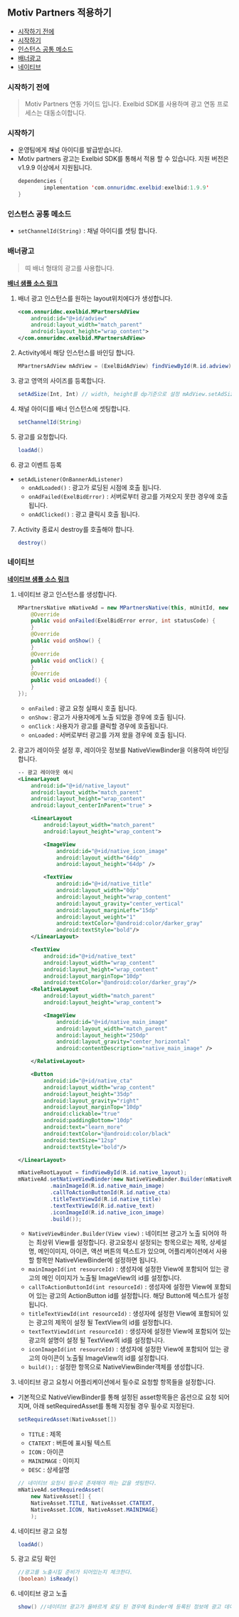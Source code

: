 
## Motiv Partners 적용하기

- [시작하기 전에](#시작하기-전에)
- [시작하기](#시작하기)
- [인스턴스 공통 메소드](#인스턴스-공통-메소드)
- [배너광고](#배너광고)
- [네이티브](#네이티브)


### 시작하기 전에
  > Motiv Partners 연동 가이드 입니다. Exelbid SDK를 사용하며 광고 연동 프로세스는 대동소이합니다.


### 시작하기

  - 운영팀에게 채널 아이디를 발급받습니다.
  - Motiv partners 광고는 Exelbid SDK를 통해서 적용 할 수 있습니다.
  지원 버전은 v1.9.9 이상에서 지원됩니다.
    ```java
    dependencies {
            implementation 'com.onnuridmc.exelbid:exelbid:1.9.9'
    }
    ```
          
### 인스턴스 공통 메소드

* ``setChannelId(String)`` : 채널 아이디를 셋팅 합니다.

### 배너광고

>띠 배너 형태의 광고를 사용합니다.

[<b>배너 샘플 소스 링크</b>](https://github.com/onnuridmc/ExelBid-Android-SDK/blob/master/exelbid-sample/src/main/java/com/onnuridmc/sample/activity/SampleMotivPartnersBannerView.java)

1.  배너 광고 인스턴스를 원하는 layout위치에다가 생성합니다.
    ```xml
    <com.onnuridmc.exelbid.MPartnersAdView
        android:id="@+id/adview"
        android:layout_width="match_parent"
        android:layout_height="wrap_content">
    </com.onnuridmc.exelbid.MPartnersAdView>
    ```

2. Activity에서 해당 인스턴스를 바인딩 합니다.
    ```java
    MPartnersAdView mAdView = (ExelBidAdView) findViewById(R.id.adview);
    ```
3. 광고 영역의 사이즈를 등록합니다.
    ```java
    setAdSize(Int, Int) // width, height를 dp기준으로 설정 mAdView.setAdSize(320, 50)
    ```

4. 채널 아이디를 배너 인스턴스에 셋팅합니다.
    ```java
    setChannelId(String)
    ```

5. 광고를 요청합니다.
    ```java
    loadAd()
    ```

6. 광고 이벤트 등록
  * ``setAdListener(OnBannerAdListener)``
    - ``onAdLoaded()`` : 광고가 로딩된 시점에 호출 됩니다.
    - ``onAdFailed(ExelBidError)`` : 서버로부터 광고를 가져오지 못한 경우에 호출 됩니다.
    - ``onAdClicked()`` : 광고 클릭시 호출 됩니다.

7. Activity 종료시 destroy를 호출해야 합니다.
    ```java
    destroy()
    ```

### 네이티브
[<b>네이티브 샘플 소스 링크</b>](https://github.com/onnuridmc/ExelBid-Android-SDK/blob/master/exelbid-sample/src/main/java/com/onnuridmc/sample/activity/SampleMotivPartnersNative.java)
1. 네이티브 광고 인스턴스를 생성합니다.
    ```java
    MPartnersNative mNativeAd = new MPartnersNative(this, mUnitId, new OnAdNativeListener() {
        @Override
        public void onFailed(ExelBidError error, int statusCode) {
        }
        @Override
        public void onShow() {
        }
        @Override
        public void onClick() {
        }
        @Override
        public void onLoaded() {
        }
    });
    ```
    -	``onFailed`` : 광고 요청 실패시 호출 됩니다.
    -	``onShow`` : 광고가 사용자에게 노출 되었을 경우에 호출 됩니다.
    -	``onClick`` : 사용자가 광고를 클릭할 경우에 호출됩니다.
    -	``onLoaded`` :  서버로부터 광고를 가져 왔을 경우에 호출 됩니다.

2. 광고가 레이아웃 설정 후, 레이아웃 정보를 NativeViewBinder을 이용하여 바인딩 합니다.
    ```xml
    -- 광고 레이아웃 예시
    <LinearLayout
        android:id="@+id/native_layout"
        android:layout_width="match_parent"
        android:layout_height="wrap_content"
        android:layout_centerInParent="true" >

        <LinearLayout
            android:layout_width="match_parent"
            android:layout_height="wrap_content">

            <ImageView
                android:id="@+id/native_icon_image"
                android:layout_width="64dp"
                android:layout_height="64dp" />

            <TextView
                android:id="@+id/native_title"
                android:layout_width="0dp"
                android:layout_height="wrap_content"
                android:layout_gravity="center_vertical"
                android:layout_marginLeft="15dp"
                android:layout_weight="1"
                android:textColor="@android:color/darker_gray"
                android:textStyle="bold"/>
        </LinearLayout>

        <TextView
            android:id="@+id/native_text"
            android:layout_width="wrap_content"
            android:layout_height="wrap_content"
            android:layout_marginTop="10dp"
            android:textColor="@android:color/darker_gray"/>
        <RelativeLayout
            android:layout_width="match_parent"
            android:layout_height="wrap_content">

            <ImageView
                android:id="@+id/native_main_image"
                android:layout_width="match_parent"
                android:layout_height="250dp"
                android:layout_gravity="center_horizontal"
                android:contentDescription="native_main_image" />

        </RelativeLayout>

        <Button
            android:id="@+id/native_cta"
            android:layout_width="wrap_content"
            android:layout_height="35dp"
            android:layout_gravity="right"
            android:layout_marginTop="10dp"
            android:clickable="true"
            android:paddingBottom="10dp"
            android:text="learn_more"
            android:textColor="@android:color/black"
            android:textSize="12sp"
            android:textStyle="bold"/>

    </LinearLayout>
    ```
    ```java
    mNativeRootLayout = findViewById(R.id.native_layout);
    mNativeAd.setNativeViewBinder(new NativeViewBinder.Builder(mNativeRootLayout)
              .mainImageId(R.id.native_main_image)
              .callToActionButtonId(R.id.native_cta)
              .titleTextViewId(R.id.native_title)
              .textTextViewId(R.id.native_text)
              .iconImageId(R.id.native_icon_image)
              .build());
    ```

	- ``NativeViewBinder.Builder(View view)`` : 네이티브 광고가 노출 되어야 하는 최상위 View를 설정합니다.
		광고요청시 설정되는 항목으로는 제목, 상세설명, 메인이미지, 아이콘, 액션 버튼의 텍스트가 있으며,
        어플리케이션에서 사용할 항목만 NativeViewBinder에 설정하면 됩니다.
	- ``mainImageId(int resourceId)`` : 생성자에 설정한 View에 포함되어 있는 광고의 메인 이미지가 노출될 ImageView의 id를 설정합니다.
	- ``callToActionButtonId(int resourceId)`` : 생성자에 설정한 View에 포함되어 있는 광고의 ActionButton id를 설정합니다. 해당 Button에 텍스트가 설정 됩니다.
	- ``titleTextViewId(int resourceId)`` : 생성자에 설정한 View에 포함되어 있는 광고의 제목이 설정 될 TextView의 id를 설정합니다.
	- ``textTextViewId(int resourceId)`` : 생성자에 설정한 View에 포함되어 있는 광고의 설명이 설정 될 TextView의 id를 설정합니다.
	- ``iconImageId(int resourceId)`` : 생성자에 설정한 View에 포함되어 있는 광고의 아이콘이 노출될 ImageView의 id를 설정합니다.
	- ``build();`` : 설정한 항목으로 NativeViewBinder객체를 생성합니다.

3. 네이티브 광고 요청시 어플리케이션에서 필수로 요청할 항목들을 설정합니다.

  - 기본적으로 NativeViewBinder를 통해 설정된 asset항목들은 옵션으로 요청 되어 지며, 아래 setRequiredAsset를 통해 지정될 경우 필수로 지정된다.
    ```java
    setRequiredAsset(NativeAsset[])
    ```
	- ``TITLE`` : 제목
	- ``CTATEXT`` : 버튼에 표시될 텍스트
	- ``ICON`` : 아이콘
	- ``MAINIMAGE`` : 이미지
	- ``DESC`` : 상세설명

    ```java
    // 네이티브 요청시 필수로 존재해야 하는 값을 셋팅한다. 
    mNativeAd.setRequiredAsset(
        new NativeAsset[] {
        NativeAsset.TITLE, NativeAsset.CTATEXT, 
        NativeAsset.ICON, NativeAsset.MAINIMAGE}
        );
    ```        

4. 네이티브 광고 요청
    ```java
    loadAd()
    ```

5. 광고 로딩 확인
	```java
    //광고를 노출시킬 준비가 되어있는지 체크한다.
	(boolean) isReady() 

9. 네이티브 광고 노출
    ```java
    show() //네이티브 광고가 올바르게 로딩 된 경우에 Binder에 등록된 정보에 광고 데이터를 바인딩 합니다.
    ```
